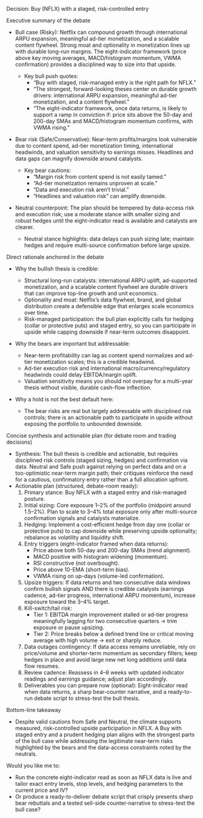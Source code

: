 Decision: Buy (NFLX) with a staged, risk-controlled entry

Executive summary of the debate
- Bull case (Risky): Netflix can compound growth through international ARPU expansion, meaningful ad-tier monetization, and a scalable content flywheel. Strong moat and optionality in monetization lines up with durable long-run margins. The eight-indicator framework (price above key moving averages, MACD/histogram momentum, VWMA confirmation) provides a disciplined way to size into that upside.
  - Key bull push quotes: 
    - “Buy with staged, risk-managed entry is the right path for NFLX.”
    - “The strongest, forward-looking theses center on durable growth drivers: international ARPU expansion, meaningful ad-tier monetization, and a content flywheel.”
    - “The eight-indicator framework, once data returns, is likely to support a ramp in conviction if: price sits above the 50-day and 200-day SMAs and MACD/histogram momentum confirms, with VWMA rising.”

- Bear risk (Safe/Conservative): Near-term profits/margins look vulnerable due to content spend, ad-tier monetization timing, international headwinds, and valuation sensitivity to earnings misses. Headlines and data gaps can magnify downside around catalysts.
  - Key bear cautions:
    - “Margin risk from content spend is not easily tamed.”
    - “Ad-tier monetization remains unproven at scale.”
    - “Data and execution risk aren’t trivial.”
    - “Headlines and valuation risk” can amplify downside.

- Neutral counterpoint: The plan should be tempered by data-access risk and execution risk; use a moderate stance with smaller sizing and robust hedges until the eight-indicator read is available and catalysts are clearer.
  - Neutral stance highlights: data delays can push sizing late; maintain hedges and require multi-source confirmation before large upsize.

Direct rationale anchored in the debate
- Why the bullish thesis is credible:
  - Structural long-run catalysts: international ARPU uplift, ad-supported monetization, and a scalable content flywheel are durable drivers that can improve top-line growth and unit economics.
  - Optionality and moat: Netflix’s data flywheel, brand, and global distribution create a defensible edge that enlarges scale economics over time.
  - Risk-managed participation: the bull plan explicitly calls for hedging (collar or protective puts) and staged entry, so you can participate in upside while capping downside if near-term outcomes disappoint.

- Why the bears are important but addressable:
  - Near-term profitability can lag as content spend normalizes and ad-tier monetization scales; this is a credible headwind.
  - Ad-tier execution risk and international macro/currency/regulatory headwinds could delay EBITDA/margin uplift.
  - Valuation sensitivity means you should not overpay for a multi-year thesis without visible, durable cash-flow inflection.

- Why a hold is not the best default here:
  - The bear risks are real but largely addressable with disciplined risk controls; there is an actionable path to participate in upside without exposing the portfolio to unbounded downside.

Concise synthesis and actionable plan (for debate room and trading decisions)
- Synthesis: The bull thesis is credible and actionable, but requires disciplined risk controls (staged sizing, hedges) and confirmation via data. Neutral and Safe push against relying on perfect data and on a too-optimistic near-term margin path; their critiques reinforce the need for a cautious, confirmatory entry rather than a full allocation upfront.
- Actionable plan (structured, debate-room ready):
  1) Primary stance: Buy NFLX with a staged entry and risk-managed posture.
  2) Initial sizing: Core exposure 1–2% of the portfolio (midpoint around 1.5–2%). Plan to scale to 3–4% total exposure only after multi-source confirmation signals and catalysts materialize.
  3) Hedging: Implement a cost-efficient hedge from day one (collar or protective puts) to cap downside while preserving upside optionality; rebalance as volatility and liquidity shift.
  4) Entry triggers (eight-indicator framed when data returns):
     - Price above both 50-day and 200-day SMAs (trend alignment).
     - MACD positive with histogram widening (momentum).
     - RSI constructive (not overbought).
     - Price above 10-EMA (short-term bias).
     - VWMA rising on up-days (volume-led confirmation).
  5) Upsize triggers: If data returns and two consecutive data windows confirm bullish signals AND there is credible catalysts (earnings cadence, ad-tier progress, international ARPU momentum), increase exposure toward the 3–4% target.
  6) Kill-switch/tail risk:
     - Tier 1: EBITDA margin improvement stalled or ad-tier progress meaningfully lagging for two consecutive quarters → trim exposure or pause upsizing.
     - Tier 2: Price breaks below a defined trend line or critical moving average with high volume → exit or sharply reduce.
  7) Data outages contingency: If data access remains unreliable, rely on price/volume and shorter-term momentum as secondary filters; keep hedges in place and avoid large new net long additions until data flow resumes.
  8) Review cadence: Reassess in 4–8 weeks with updated indicator readings and earnings guidance; adjust plan accordingly.
  9) Deliverables you can prepare now (optional): Eight-indicator read when data returns, a sharp bear-counter narrative, and a ready-to-run debate script to stress-test the bull thesis.

Bottom-line takeaway
- Despite valid cautions from Safe and Neutral, the climate supports measured, risk-controlled upside participation in NFLX. A Buy with staged entry and a prudent hedging plan aligns with the strongest parts of the bull case while addressing the legitimate near-term risks highlighted by the bears and the data-access constraints noted by the neutrals.

Would you like me to:
- Run the concrete eight-indicator read as soon as NFLX data is live and tailor exact entry levels, stop levels, and hedging parameters to the current price and IV?
- Or produce a ready-to-deliver debate script that crisply presents sharp bear rebuttals and a tested sell-side counter-narrative to stress-test the bull case?